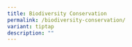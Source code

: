 ```yaml
---
title: Biodiversity Conservation
permalink: /biodiversity-conservation/
variant: tiptap
description: ""
---
```

